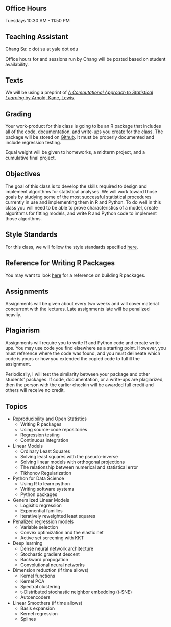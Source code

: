 Office Hours
------------

Tuesdays 10:30 AM - 11:50 PM

Teaching Assistant
------------------

Chang Su: c dot su at yale dot edu

Office hours for and sessions run by Chang will be posted based on
student availability.

Texts
-----

We will be using a preprint of [*A Computational Approach to Statistical
Learning* by Arnold, Kane,
Lewis](https://www.amazon.com/Computational-Approach-Statistical-Learning-Chapman/dp/113804637X?SubscriptionId=AKIAILSHYYTFIVPWUY6Q&tag=duckduckgo-brave-20&linkCode=xm2&camp=2025&creative=165953&creativeASIN=113804637X).

Grading
-------

Your work-product for this class is going to be an R package that
includes all of the code, documentation, and write-ups you create for
the class. The package will be stored on [Github](https://github.com/).
It must be properly documented and include regression testing.

Equal weight will be given to homeworks, a midterm project, and a
cumulative final project.

Objectives
----------

The goal of this class is to develop the skills required to design and
implement algorithms for statistical analyses. We will work toward those
goals by studying some of the most successful statistical procedures
currently in use and implementing them in R and Python. To do well in
this class you will need to be able to prove characteristics of a model,
create algorithms for fitting models, and write R and Python code to
implement those algorithms.

Style Standards
---------------

For this class, we will follow the style standards specified
[here](http://adv-r.had.co.nz/Style.html).

Reference for Writing R Packages
--------------------------------

You may want to look [here](http://r-pkgs.had.co.nz/) for a reference on
building R packages.

Assignments
-----------

Assignments will be given about every two weeks and will cover material
concurrent with the lectures. Late assignments late will be penalized
heavily.

Plagiarism
----------

Assignments will require you to write R and Python code and create
write-ups. You may use code you find elsewhere as a starting point.
However, you must reference where the code was found, and you must
delineate which code is yours or how you extended the copied code to
fulfill the assignment.

Periodically, I will test the similarity between your package and other
students’ packages. If code, documentation, or a write-ups are
plagiarized, then the person with the earlier checkin will be awarded
full credit and others will receive no credit.

Topics
------

-   Reproducibility and Open Statistics
    -   Writing R packages
    -   Using source-code repositories
    -   Regression testing
    -   Continuous integration
-   Linear Models
    -   Ordinary Least Squares
    -   Solving least squares with the pseudo-inverse
    -   Solving linear models with orthogonal projections
    -   The relationship between numerical and statistical error
    -   Tikhonov Regularization
-   Python for Data Science
    -   Using R to learn python
    -   Writing software systems
    -   Python packages
-   Generalized Linear Models
    -   Logisitic regression
    -   Exponential families
    -   Iteratively reweighted least squares
-   Penalized regression models
    -   Variable selection
    -   Convex optimization and the elastic net
    -   Active set screening with KKT
-   Deep learning
    -   Dense neural network architecture
    -   Stochastic gradient descent
    -   Backward propogation
    -   Convolutional neural networks
-   Dimension reduction (if time allows)
    -   Kernel functions
    -   Kernel PCA
    -   Spectral clustering
    -   t-Distributed stochastic neighbor embedding (t-SNE)
    -   Autoencoders
-   Linear Smoothers (if time allows)
    -   Basis expansion
    -   Kernel regression
    -   Splines
